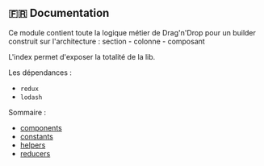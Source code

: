 ## :fr: Documentation

Ce module contient toute la logique métier de Drag'n'Drop pour un builder construit sur l'architecture : section - colonne - composant

L'index permet d'exposer la totalité de la lib.

Les dépendances :
- `redux`
- `lodash`

Sommaire : 

- [components](https://github.com/Gmulti/delipress-builders/tree/master/src/application/builder/lib/dnd/components)
- [constants](https://github.com/Gmulti/delipress-builders/tree/master/src/application/builder/lib/dnd/constants)
- [helpers](https://github.com/Gmulti/delipress-builders/tree/master/src/application/builder/lib/dnd/helpers)
- [reducers](https://github.com/Gmulti/delipress-builders/tree/master/src/application/builder/lib/dnd/reducers)